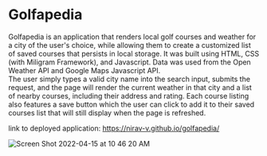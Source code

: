 # Golfapedia

Golfapedia is an application that renders local golf courses and weather for a city of the user's choice, while allowing them to create a customized list of saved courses that persists in local storage. It was built using HTML, CSS (with Miligram Framework), and Javascript. Data was used from the Open Weather API and Google Maps Javascript API.  
The user simply types a valid city name into the search input, submits the request, and the page will render the current weather in that city and a list of nearby courses, including their address and rating. Each course listing also features a save button which the user can click to add it to their saved courses list that will still display when the page is refreshed. 

link to deployed application:
https://nirav-v.github.io/golfapedia/

![Screen Shot 2022-04-15 at 10 46 20 AM](https://user-images.githubusercontent.com/98481913/163603704-5aa5bf2b-5ab3-4835-a3b1-d597aed1405c.png)
